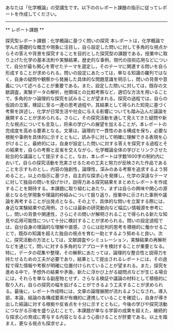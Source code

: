 あなたは「化学概論」の受講生です。以下ののレポート課題の指示に従ってレポートを作成してください。

---------------------------------------
** レポート課題 **

探究型レポート課題：化学概論に基づく問いの探究
本レポートは，化学概論で学んだ基礎的な概念や現象に注目し，自ら設定した問いに対して多角的な視点からその答えや背景を探究することを目的とした探究型の課題である。授業中に取り上げた化学の基本法則や実験結果，歴史的な事例，現代の技術応用などについて，自分が最も関心を寄せたテーマを選定し，そのテーマに関連する問いを自ら形成することが求められる。問いの設定にあたっては，単なる知識の羅列ではなく，自身の疑問や観察から発展した具体的な問題意識を明示し，問いの背景や意義について述べることが重要である。また，設定した問いに対しては，既存の文献調査，実験データの解析，他領域との比較考察など，適切な方法を用いることで，多角的かつ論理的な探究を試みることが望まれる。探究の過程では，自らの仮説の立案，検証に至る一連の思考過程や，其結果として得られた知見に基づく考察を詳述し，化学が日常生活や社会に与える影響についても踏み込んだ議論を展開することが求められる。さらに，その探究活動を通して見えてきた疑問や新たな視点についても言及し，将来の学びへの展望を加えることが，本レポートの完成度を高める要素となる。文章は，論理的で一貫性のある構成を保ち，必要な根拠や事例を具体的に示すとともに，読み手に対して明確に理解できる表現を心がけること。最終的には，自身が設定した問いに対する答えを探究する過程とその結果を，自らの考察と反省を交えながら，化学概論全体の学びとリンクさせた総合的な議論として提示すること。なお，本レポートは字数1600字の制約内において，自らの探究活動を充実させるための工夫と努力が反映された作品であることを示すものとし，内容の独創性，論理性，深みのある考察を追求するよう努めること。以上の指示に基づき，自主的な探求心を発揮し，化学の深遠なテーマに対して独自の問いを投げかけ，説得力ある探究結果をまとめたレポートを作成することを期待する。本課題に取り組むにあたり，まずは自らの興味や関心の源泉となる化学現象や理論的枠組みについて振り返り，授業中に示された事例や議論を再考することが出発点となる。その上で，具体的な問いを立案する際には，身近な実験結果や応用例，さらには最新の研究動向など幅広い情報源を参考にし，問いの背景や関連性，さらにその問いが解明されることで得られる新たな知見や応用可能性について十分に検討することが求められる。問いの設定過程では，自分自身の理論的な理解や直感，さらには批判的思考を積極的に働かせることで，既存の知識を超えた独自の視点を育む一助とするよう努めると良い。次に，探究活動の方法としては，文献調査やシミュレーション，実験結果の再解析などを通じて，問いに対する多角的なアプローチを検討することが重要となる。特に，データの収集や整理，その解釈にあたっては，論理的な整合性と説得力を持たせるための工夫が必要であり，結果として提出されるレポートには，その過程で得た情報や考察が明確に位置付けられていることが望まれる。また，探究を進める中で，予想外の結果や矛盾，新たに浮かび上がる疑問点などが生じる場合には，それらを単なる副産物とせず，さらなる検証や議論の材料として積極的に取り入れ，自らの探究の幅を拡げることができるよう工夫することが求められる。最後に，レポート作成時には，文章の論理展開が流れるようになされ，導入部，本論，結論の各構成要素が有機的に連携していることを確認し，自身が導き出した結論に対する根拠や反省点を十分に示すとともに，今後の学びや探究活動につながる示唆を盛り込むことで，本課題が単なる学習の成果を超えた，継続的な探求心の育成に寄与する内容となるよう心掛けることが肝要である。以上を踏まえ，更なる視点も探求せよ。